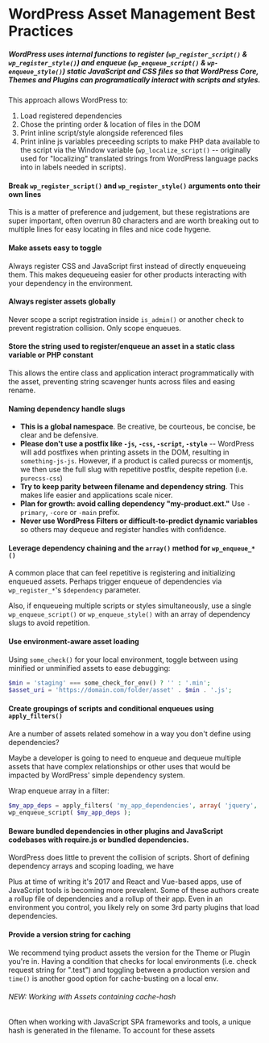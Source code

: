 # WordPress Asset Management Best Practices

##### WordPress uses internal functions to register *(`wp_register_script()` & `wp_register_style()`)* and enqueue *(`wp_enqueue_script()` & `wp-enqueue_style()`)* static JavaScript and CSS files so that WordPress Core, Themes and Plugins can **programatically interact with scripts and styles.**

This approach allows WordPress to:
  1. Load registered dependencies
  1. Chose the printing order & location of files in the DOM
  1. Print inline script/style alongside referenced files
  1. Print inline js variables preceeding scripts to make PHP data available to the script via the Window variable (`wp_localize_script()` -- originally used for "localizing" translated strings from WordPress language packs into in labels needed in scripts).

#### Break `wp_register_script()` and `wp_register_style()` arguments onto their own lines

This is a matter of preference and judgement, but these registrations are super important, often overrun 80 characters and are worth breaking out to multiple lines for easy locating in files and nice code hygene.

#### Make assets easy to toggle

Always register CSS and JavaScript first instead of directly enqueueing them. This makes dequeueing easier for other products interacting with your dependency in the environment.

#### Always register assets globally

Never scope a script registration inside `is_admin()` or another check to prevent registration collision. Only scope enqueues.

#### Store the string used to register/enqueue an asset in a static class variable or PHP constant

This allows the entire class and application interact programmatically with the asset, preventing string scavenger hunts across files and easing rename.

#### Naming dependency handle slugs
* **This is a global namespace**. Be creative, be courteous, be concise, be clear and be defensive.
* **Please don't use a postfix like `-js`, `-css`, `-script`, `-style`** -- WordPress will add postfixes when printing assets in the DOM, resulting in `something-js-js`. However, if a product is called purecss or momentjs, we then use the full slug with repetitive postfix, despite repetion (i.e. `purecss-css`)
* **Try to keep parity between filename and dependency string**. This makes life easier and applications scale nicer.
* **Plan for growth: avoid calling dependency "my-product.ext."** Use `-primary`, `-core` or `-main` prefix.
* **Never use WordPress Filters or difficult-to-predict dynamic variables** so others may dequeue and register handles with confidence.

#### Leverage dependency chaining and the `array()` method for `wp_enqueue_*()`

A common place that can feel repetitive is registering and initializing enqueued assets. Perhaps trigger enqueue of dependencies via `wp_register_*`'s `$dependency` parameter.

Also, if enqueueing multiple scripts or styles simultaneously, use a single `wp_enqueue_script()` or `wp_enqueue_style()` with an array of dependency slugs to avoid repetition.

#### Use environment-aware asset loading

Using `some_check()` for your local environment, toggle between using minified or unminified assets to ease debugging:
```php
$min = 'staging' === some_check_for_env() ? '' : '.min';
$asset_uri = 'https://domain.com/folder/asset' . $min . '.js';
```

#### Create groupings of scripts and conditional enqueues using `apply_filters()`

Are a number of assets related somehow in a way you don't define using dependencies?

Maybe a developer is going to need to enqueue and dequeue multiple assets that have complex relationships or other uses that would be impacted by WordPress' simple dependency system.

Wrap enqueue array in a filter:
```php
$my_app_deps = apply_filters( 'my_app_dependencies', array( 'jquery', 'vue', 'axios', 'localforage' ) );
wp_enqueue_script( $my_app_deps );
```

#### Beware bundled dependencies in other plugins and JavaScript codebases with require.js or bundled dependencies.
WordPress does little to prevent the collision of scripts. Short of defining dependency arrays and scoping loading, we have

Plus at time of writing it's 2017 and React and Vue-based apps, use of JavaScript tools is becoming more prevalent. Some of these authors create a rollup file of dependencies and a rollup of their app. Even in an environment you control, you likely rely on some 3rd party plugins that load dependencies.

#### Provide a version string for caching
We recommend tying product assets the version for the Theme or Plugin you're in. Having a condition that checks for local environments (i.e. check request string for ".test") and toggling between a production version and `time()` is another good option for cache-busting on a local env.

###### NEW: Working with Assets containing cache-hash
Often when working with JavaScript SPA frameworks and tools, a unique hash is generated in the filename. To account for these assets
